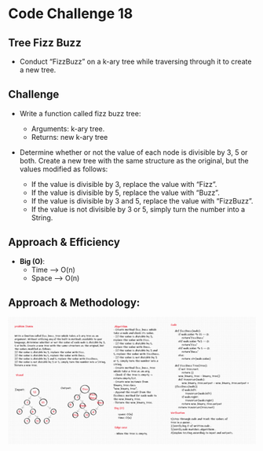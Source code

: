 # Code Challenge 18

## Tree Fizz Buzz

* Conduct “FizzBuzz” on a k-ary tree while traversing through it to create a new tree.

## Challenge

* Write a function called fizz buzz tree:
    * Arguments: k-ary tree.
    * Returns: new k-ary tree

* Determine whether or not the value of each node is divisible by 3, 5 or both. Create a new tree with the same structure as the original, but the values modified as follows:
    * If the value is divisible by 3, replace the value with “Fizz”.
    * If the value is divisible by 5, replace the value with “Buzz”.
    * If the value is divisible by 3 and 5, replace the value with “FizzBuzz”.
    * If the value is not divisible by 3 or 5, simply turn the number into a String.
  
## Approach & Efficiency
* **Big (O)**:
  - Time --> O(n)
  - Space --> O(n)

## Approach & Methodology:
![tree-breadth-first](../../images/code-challange-18.png)
